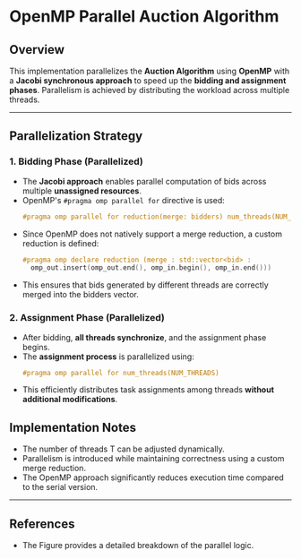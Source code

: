 # OpenMP Parallel Auction Algorithm

## Overview
This implementation parallelizes the **Auction Algorithm** using **OpenMP** with a **Jacobi synchronous approach** to speed up the **bidding and assignment phases**. Parallelism is achieved by distributing the workload across multiple threads.

---

## Parallelization Strategy

### 1. **Bidding Phase (Parallelized)**
- The **Jacobi approach** enables parallel computation of bids across multiple **unassigned resources**.
- OpenMP's `#pragma omp parallel for` directive is used:
  ```cpp
  #pragma omp parallel for reduction(merge: bidders) num_threads(NUM_THREADS)
- Since OpenMP does not natively support a merge reduction, a custom reduction is defined:
  ```cpp
  #pragma omp declare reduction (merge : std::vector<bid> : 
    omp_out.insert(omp_out.end(), omp_in.begin(), omp_in.end()))
- This ensures that bids generated by different threads are correctly merged into the bidders vector.

### 2. **Assignment Phase (Parallelized)**
- After bidding, **all threads synchronize**, and the assignment phase begins.
- The **assignment process** is parallelized using:
  ```cpp
  #pragma omp parallel for num_threads(NUM_THREADS)
- This efficiently distributes task assignments among threads **without additional modifications**.

## Implementation Notes
- The number of threads T can be adjusted dynamically.
- Parallelism is introduced while maintaining correctness using a custom merge reduction.
- The OpenMP approach significantly reduces execution time compared to the serial version.

---

## References
- The Figure provides a detailed breakdown of the parallel logic.